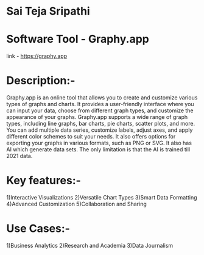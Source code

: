 # Sai Teja Sripathi

# Software Tool - Graphy.app


link - https://graphy.app


# Description:- 

Graphy.app is an online tool that allows you to create and customize various types of graphs and charts. It provides a user-friendly interface where you can input your data, choose from different graph types, and customize the appearance of your graphs. Graphy.app supports a wide range of graph types, including line graphs, bar charts, pie charts, scatter plots, and more. You can add multiple data series, customize labels, adjust axes, and apply different color schemes to suit your needs. It also offers options for exporting your graphs in various formats, such as PNG or SVG. It also has AI which generate data sets. The only limitation is that the AI is trained till 2021 data.



# Key features:- 

1)Interactive Visualizations
2)Versatile Chart Types
3)Smart Data Formatting
4)Advanced Customization
5)Collaboration and Sharing


# Use Cases:-

1)Business Analytics
2)Research and Academia
3)Data Journalism



